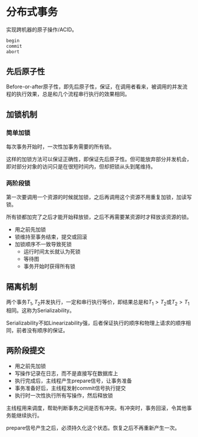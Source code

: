 # 分布式事务

实现跨机器的原子操作/ACID。

```python
begin
commit
abort
```

## 先后原子性

Before-or-after原子性，即先后原子性，保证，在调用者看来，被调用的并发流程的执行效果，总是和几个流程串行执行的效果相同。

## 加锁机制

### 简单加锁

每次事务开始时，一次性加事务需要的所有锁。

这样的加锁方法可以保证正确性，即保证先后原子性。但可能放弃部分并发机会，即对部分对象的访问只是在很短时间内，但却把锁从头到尾维持。

### 两阶段锁

第一次要调用一个资源的时候就加锁，之后再调用这个资源不用重复加锁，加读写锁。

所有锁都加完了之后才能开始释放锁，之后不再需要某资源时才释放该资源的锁。

- 用之前先加锁
- 锁维持至事务结束，提交或回滚
- 加锁顺序不一致导致死锁
  - 运行时间太长就认为死锁
  - 等待图
  - 事务开始时获得所有锁

## 隔离机制

两个事务$T_1,T_2$并发执行，一定和串行执行等价，即结果总是和$T_1 > T_2$或$T_2 > T_1$相同。这称为Serializability。

Serializability不如Linearizability强，后者保证执行的顺序和物理上请求的顺序相同，前者没有顺序的保证。

## 两阶段提交

- 用之前先加锁
- 写操作记录在日志，而不是直接写在数据库上
- 执行完成后，主线程产生prepare信号，让事务准备
- 事务准备好后，主线程发射commit信号执行提交
- 执行时一次性执行所有写操作，然后释放锁

主线程用来调度，帮助判断事务之间是否有冲突。有冲突时，事务回滚，令其他事务能继续执行。

prepare信号产生之后，必须持久化这个状态。恢复之后不再重新产生一次。
